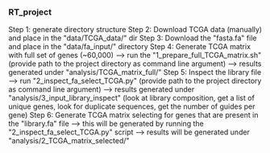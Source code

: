 ### RT_project
Step 1: generate directory structure
Step 2: Download TCGA data (manually) and place in the "data/TCGA_data/" dir
Step 3: Download the "fasta.fa" file and place in the "data/fa_input/" directory
Step 4: Generate TCGA matrix with full set of genes (~60,000) --> run the "1_prepare_full_TCGA_matrix.sh" (provide path to the project directory as command line argument) --> results generated under "analysis/TCGA_matrix_full/"
Step 5: Inspect the library file --> run "2_inspect_fa_select_TCGA.py" (provide path to the project directory as command line argument) --> results generated under "analysis/3_input_library_inspect" (look at library composition, get a list of unique genes, look for duplicate sequences, get the number of guides per gene)
Step 6: Generate TCGA matrix selecting for genes that are present in the "library.fa" file --> this will be generated by running the "2_inspect_fa_select_TCGA.py" script --> results will be generated under "analysis/2_TCGA_matrix_selected/"
